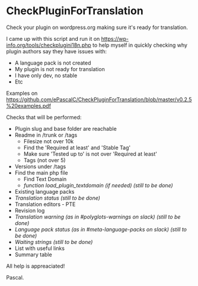 # CheckPluginForTranslation
Check your plugin on wordpress.org making sure it's ready for translation.

I came up with this script and run it on https://wp-info.org/tools/checkplugini18n.php to help myself in quickly checking why plugin authors say they have issues with:
- A language pack is not created
- My plugin is not ready for translation
- I have only dev, no stable
- Etc

Examples on https://github.com/ePascalC/CheckPluginForTranslation/blob/master/v0.2.5%20examples.pdf

Checks that will be performed:
* Plugin slug and base folder are reachable
* Readme in /trunk or /tags
  * Filesize not over 10k
  * Find the 'Required at least' and 'Stable Tag'
  * Make sure 'Tested up to' is not over 'Required at least'
  * Tags (not over 5)
* Versions under /tags
* Find the main php file
  * Find Text Domain
  * _function load_plugin_textdomain (if needed) (still to be done)_
* Existing language packs
* _Translation status (still to be done)_
* Translation editors - PTE
* Revision log
* _Translation warning (as in #polyglots-warnings on slack) (still to be done)_
* _Language pack status (as in #meta-language-packs on slack) (still to be done)_
* _Waiting strings (still to be done)_
* List with useful links
* Summary table

All help is appreaciated!

Pascal.
